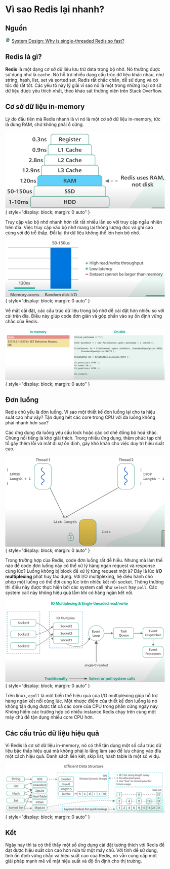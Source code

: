 # Vì sao Redis lại nhanh?

## Nguồn

<img src="../../../img/bytebytego.png" width="16" height="16"/> [System Design: Why is single-threaded Redis so fast?](https://www.youtube.com/watch?v=5TRFpFBccQM)

## Redis là gì?

**Redis** là một dạng cơ sở dữ liệu lưu trữ data trong bộ nhớ. Nó thường được sử dụng như là cache. Nó hỗ trợ nhiều dạng cấu trúc dữ liệu khác nhau, như string, hash, list, set và sorted set. Redis rất chắc chắn, dễ sử dụng và có tốc độ rất tốt. Các yếu tố này lý giải vì sao nó là một trong những loại cơ sở dữ liệu được yêu thích nhất, theo khảo sát thường niên trên Stack Overflow.

## Cơ sở dữ liệu in-memory

Lý do đầu tiên mà Redis nhanh là vì nó là một cơ sở dữ liệu in-memory, tức là dùng RAM, chứ không phải ổ cứng. 

![!figure1](figure1.png){ style="display: block; margin: 0 auto" }

Truy cập vào bộ nhớ nhanh hơn rất rất nhiều lần so với truy cập ngẫu nhiên trên đĩa. Việc truy cập vào bộ nhớ mang lại thông lượng đọc và ghi cao cùng với độ trễ thấp. Đổi lại thì dữ liệu không thể lớn hơn bộ nhớ.

![!figure2](figure2.png){ style="display: block; margin: 0 auto" }

Về mặt cài đặt, các cấu trúc dữ liệu trong bộ nhớ dễ cài đặt hơn nhiều so với cài trên đĩa. Điều này giúp code đơn giản và góp phần vào sự ổn định vững chắc của Redis.

![!figure3](figure3.png){ style="display: block; margin: 0 auto" }

## Đơn luồng

Redis chủ yếu là đơn luồng. Vì sao một thiết kế đơn luồng lại cho ta hiệu suất cao như vậy? Tận dụng hết các core trong CPU với đa luồng không phải nhanh hơn sao?

Các ứng dụng đa luồng yêu cầu lock hoặc các cơ chế đồng bộ hoá khác. Chúng nổi tiếng là khó giải thích. Trong nhiều ứng dụng, thêm phức tạp chỉ tổ gây thêm lỗi và mất đi sự ổn định, gây khó khăn cho việc duy trì hiệu suất cao.

![!figure4](figure4.png){ style="display: block; margin: 0 auto" }

Trong trường hợp của Redis, code đơn luồng rất dễ hiểu. Nhưng mà làm thế nào để code đơn luồng này có thể xử lý hàng ngàn request và response cùng lúc? Luồng không bị block để xử lý từng request một à? Đây là lúc **I/O multiplexing** phát huy tác dụng. Với I/O multiplexing, hệ điều hành cho phép một luồng có thể đợi cùng lúc trên nhiều kết nối socket. Thông thường thì điều này được thực hiện bởi các system call như `select` hay `poll`. Các system call này không hiệu quả lắm khi có hàng ngàn kết nối.

![!figure5](figure5.png){ style="display: block; margin: 0 auto" }

Trên linux, `epoll` là một biến thể hiệu quả của I/O multiplexing giúp hỗ trợ hàng ngàn kết nối cùng lúc. Một nhược điểm của thiết kế đơn luồng là nó không tận dụng được tất cả các core của CPU trong phần cứng ngày nay. Không hiếm các trường hợp có nhiều instance Redis chạy trên cùng một máy chủ để tận dụng nhiều core CPU hơn.

## Các cấu trúc dữ liệu hiệu quả

Vì Redis là cơ sở dữ liệu in-memory, nó có thể tận dụng một số cấu trúc dữ liệu bậc thấp hiệu quả mà không phải lo lắng làm sao để lưu chúng vào đĩa một cách hiệu quả. Danh sách liên kết, skip list, hash table là một số ví dụ.

![!figure6](figure6.png){ style="display: block; margin: 0 auto" }

## Kết

Ngày nay thì ta có thể thấy một số ứng dụng cài đặt tương thích với Redis để đạt được hiệu suất còn cao hơn nữa từ một máy chủ. Với tính dễ sử dụng, tính ổn định vững chắc và hiệu suất cao của Redis, nó vẫn cung cấp một giải pháp mạnh mẽ về mặt hiệu suất và độ ổn định cho thị trường.
